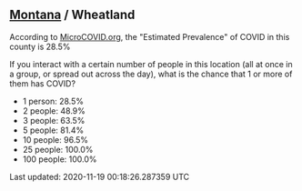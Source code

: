 
## [Montana](/united-states/montana) / Wheatland

According to [MicroCOVID.org](http://microcovid.org),
the "Estimated Prevalence" of COVID in this county is 28.5%

If you interact with a certain number of people in this location
(all at once in a group, or spread out across the day), what is the chance that
1 or more of them has COVID?

- 1 person: 28.5%
- 2 people: 48.9%
- 3 people: 63.5%
- 5 people: 81.4%
- 10 people: 96.5%
- 25 people: 100.0%
- 100 people: 100.0%

Last updated: 2020-11-19 00:18:26.287359 UTC
